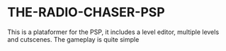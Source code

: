 # THE-RADIO-CHASER-PSP
This is a plataformer for the PSP, it includes a level editor, multiple levels and cutscenes. The gameplay is quite simple
